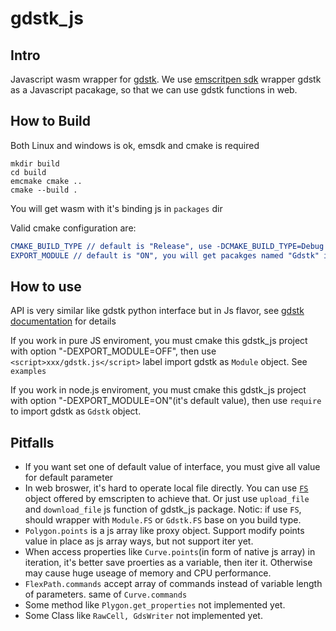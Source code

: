 # gdstk_js

## Intro
Javascript wasm wrapper for [gdstk](https://github.com/heitzmann/gdstk). We use [emscritpen sdk](https://github.com/emscripten-core/emsdk) wrapper gdstk as a Javascript pacakage, so that we can use gdstk functions in web.

## How to Build
Both Linux and windows is ok, emsdk and cmake is required
```shell
mkdir build
cd build
emcmake cmake ..
cmake --build .
```
You will get wasm with it's binding js in `packages` dir

Valid cmake configuration are:

```cmake
CMAKE_BUILD_TYPE // default is "Release", use -DCMAKE_BUILD_TYPE=Debug when you want to get Debug packages
EXPORT_MODULE // default is "ON", you will get pacakges named "Gdstk" in directory `packages`, if "OFF", pacakges will be named "Module"
```

## How to use


API is very similar like gdstk python interface but in Js flavor, see [gdstk documentation](https://heitzmann.github.io/gdstk/reference_python.html) for details

If you work in pure JS enviroment, you must cmake this gdstk_js project with option "-DEXPORT_MODULE=OFF", then use `<script>xxx/gdstk.js</script>` label import gdstk as `Module` object. See `examples`

If you work in node.js enviroment, you must cmake this gdstk_js project with option "-DEXPORT_MODULE=ON"(it's default value), then use `require` to import gdstk as `Gdstk` object.

## Pitfalls

- If you want set one of default value of interface, you must give all value for default parameter
- In web broswer, it's hard to operate local file directly. You can use [`FS`](https://emscripten.org/docs/api_reference/Filesystem-API.html) object offered by emscripten to achieve that. Or just use `upload_file` and `download_file` js function of gdstk_js package. Notic: if use `FS`, should wrapper with `Module.FS` or `Gdstk.FS` base on you build type.
- `Polygon.points` is a js array like proxy object. Support modify points value in place as js array ways, but not support iter yet.
- When access properties like `Curve.points`(in form of native js array) in iteration, it's better save proerties as a variable, then iter it. Otherwise may cause huge useage of memory and CPU performance.
- `FlexPath.commands` accept array of commands instead of variable length of parameters. same of `Curve.commands`
- Some method like `Plygon.get_properties` not implemented yet.
- Some Class like `RawCell, GdsWriter` not implemented yet.